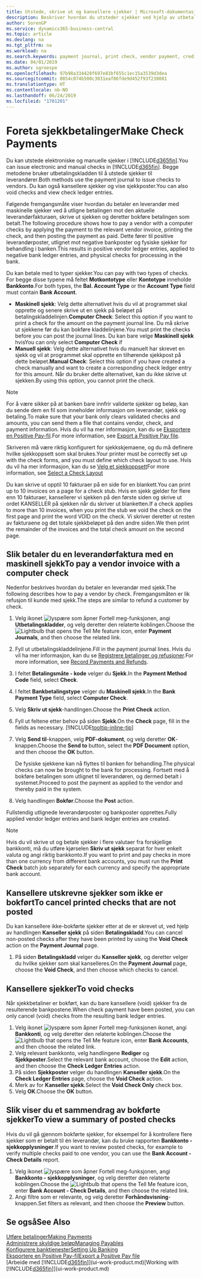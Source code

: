 ```yaml
---
title: Utstede, skrive ut og kansellere sjekker | Microsoft-dokumentasjon
description: Beskriver hvordan du utsteder sjekker ved hjelp av utbetalingskladden, skriver ut sjekker og kansellerer eller viser sjekkposter i Business Central.
author: SorenGP
ms.service: dynamics365-business-central
ms.topic: article
ms.devlang: na
ms.tgt_pltfrm: na
ms.workload: na
ms.search.keywords: payment journal, print check, vendor payment, creditor, debt, balance due, AP
ms.date: 04/01/2019
ms.author: sgroespe
ms.openlocfilehash: 97b98a334428f697e83bf655c1ec15a3539d3dea
ms.sourcegitcommit: 0854c074b500c3031eaf86fde9d452f93f238081
ms.translationtype: HT
ms.contentlocale: nb-NO
ms.lasthandoff: 06/24/2019
ms.locfileid: "1701201"
---
```

# <a name="make-check-payments"></a><span data-ttu-id="d6465-103">Foreta sjekkbetalinger</span><span class="sxs-lookup"><span data-stu-id="d6465-103">Make Check Payments</span></span>
<span data-ttu-id="d6465-104">Du kan utstede elektroniske og manuelle sjekker i [!INCLUDE[d365fin](includes/d365fin_md.md)].</span><span class="sxs-lookup"><span data-stu-id="d6465-104">You can issue electronic and manual checks in [!INCLUDE[d365fin](includes/d365fin_md.md)].</span></span> <span data-ttu-id="d6465-105">Begge metodene bruker utbetalingskladden til å utstede sjekker til leverandører.</span><span class="sxs-lookup"><span data-stu-id="d6465-105">Both methods use the payment journal to issue checks to vendors.</span></span> <span data-ttu-id="d6465-106">Du kan også kansellere sjekker og vise sjekkposter.</span><span class="sxs-lookup"><span data-stu-id="d6465-106">You can also void checks and view check ledger entries.</span></span>

<span data-ttu-id="d6465-107">Følgende fremgangsmåte viser hvordan du betaler en leverandør med maskinelle sjekker ved å utligne betalingen mot den aktuelle leverandørfakturaen, skrive ut sjekken og deretter bokføre betalingen som betalt.</span><span class="sxs-lookup"><span data-stu-id="d6465-107">The following procedure shows how to pay a vendor with a computer checks by applying the payment to the relevant vendor invoice, printing the check, and then posting the payment as paid.</span></span> <span data-ttu-id="d6465-108">Dette fører til positive leverandørposter, utlignet mot negative bankposter og fysiske sjekker for behandling i banken.</span><span class="sxs-lookup"><span data-stu-id="d6465-108">This results in positive vendor ledger entries, applied to negative bank ledger entries, and physical checks for processing in the bank.</span></span>

<span data-ttu-id="d6465-109">Du kan betale med to typer sjekker.</span><span class="sxs-lookup"><span data-stu-id="d6465-109">You can pay with two types of checks.</span></span> <span data-ttu-id="d6465-110">For begge disse typene må feltet **Motkontotype** eller **Kontotype** inneholde **Bankkonto**.</span><span class="sxs-lookup"><span data-stu-id="d6465-110">For both types, the **Bal. Account Type** or the **Account Type** field must contain **Bank Account**.</span></span>

- <span data-ttu-id="d6465-111">**Maskinell sjekk**: Velg dette alternativet hvis du vil at programmet skal opprette og senere skrive ut en sjekk på beløpet på betalingskladdelinjen.</span><span class="sxs-lookup"><span data-stu-id="d6465-111">**Computer Check**: Select this option if you want to print a check for the amount on the payment journal line.</span></span> <span data-ttu-id="d6465-112">Du må skrive ut sjekkene før du kan bokføre kladdelinjene.</span><span class="sxs-lookup"><span data-stu-id="d6465-112">You must print the checks before you can post the journal lines.</span></span> <span data-ttu-id="d6465-113">Du kan bare velge **Maskinell sjekk** hvis</span><span class="sxs-lookup"><span data-stu-id="d6465-113">You can only select **Computer Check** if</span></span>
- <span data-ttu-id="d6465-114">**Manuell sjekk**: Velg dette alternativet hvis du manuelt har skrevet en sjekk og vil at programmet skal opprette en tilhørende sjekkpost på dette beløpet.</span><span class="sxs-lookup"><span data-stu-id="d6465-114">**Manual Check**: Select this option if you have created a check manually and want to create a corresponding check ledger entry for this amount.</span></span> <span data-ttu-id="d6465-115">Når du bruker dette alternativet, kan du ikke skrive ut sjekken.</span><span class="sxs-lookup"><span data-stu-id="d6465-115">By using this option, you cannot print the check.</span></span>

> [!NOTE]  
> <span data-ttu-id="d6465-116">For å være sikker på at banken bare innfrir validerte sjekker og beløp, kan du sende dem en fil som inneholder informasjon om leverandør, sjekk og betaling.</span><span class="sxs-lookup"><span data-stu-id="d6465-116">To make sure that your bank only clears validated checks and amounts, you can send them a file that contains vendor, check, and payment information.</span></span> <span data-ttu-id="d6465-117">Hvis du vil ha mer informasjon, kan du se [Eksportere en Positive Pay-fil](finance-how-positive-pay.md).</span><span class="sxs-lookup"><span data-stu-id="d6465-117">For more information, see [Export a Positive Pay file](finance-how-positive-pay.md).</span></span>

<span data-ttu-id="d6465-118">Skriveren må være riktig konfigurert for sjekkskjemaene, og du må definere hvilke sjekkoppsett som skal brukes.</span><span class="sxs-lookup"><span data-stu-id="d6465-118">Your printer must be correctly set up with the check forms, and you must define which check layout to use.</span></span> <span data-ttu-id="d6465-119">Hvis du vil ha mer informasjon, kan du se [Velg et sjekkoppsett](finance-how-define-check-layouts.md)</span><span class="sxs-lookup"><span data-stu-id="d6465-119">For more information, see [Select a Check Layout](finance-how-define-check-layouts.md)</span></span>

<span data-ttu-id="d6465-120">Du kan skrive ut opptil 10 fakturaer på en side for en blankett.</span><span class="sxs-lookup"><span data-stu-id="d6465-120">You can print up to 10 invoices on a page for a check stub.</span></span> <span data-ttu-id="d6465-121">Hvis en sjekk gjelder for flere enn 10 fakturaer, kansellerer vi sjekken på den første siden og skrive ut ordet KANSELLER på sjekken når du skriver ut blanketten.</span><span class="sxs-lookup"><span data-stu-id="d6465-121">If a check applies to more than 10 invoices, when you print the stub we void the check on the first page and print the word VOID on the check.</span></span> <span data-ttu-id="d6465-122">Vi skriver deretter ut resten av fakturaene og det totale sjekkbeløpet på den andre siden.</span><span class="sxs-lookup"><span data-stu-id="d6465-122">We then print the remainder of the invoices and the total check amount on the second page.</span></span>

## <a name="to-pay-a-vendor-invoice-with-a-computer-check"></a><span data-ttu-id="d6465-123">Slik betaler du en leverandørfaktura med en maskinell sjekk</span><span class="sxs-lookup"><span data-stu-id="d6465-123">To pay a vendor invoice with a computer check</span></span>
<span data-ttu-id="d6465-124">Nedenfor beskrives hvordan du betaler en leverandør med sjekk.</span><span class="sxs-lookup"><span data-stu-id="d6465-124">The following describes how to pay a vendor by check.</span></span> <span data-ttu-id="d6465-125">Fremgangsmåten er lik refusjon til kunde med sjekk.</span><span class="sxs-lookup"><span data-stu-id="d6465-125">The steps are similar to refund a customer by check.</span></span>

1. <span data-ttu-id="d6465-126">Velg ikonet ![lyspære som åpner Fortell meg-funksjonen](media/ui-search/search_small.png "Fortell hva du vil gjøre"), angi **Utbetalingskladder**, og velg deretter den relaterte koblingen.</span><span class="sxs-lookup"><span data-stu-id="d6465-126">Choose the ![Lightbulb that opens the Tell Me feature](media/ui-search/search_small.png "Tell me what you want to do") icon, enter **Payment Journals**, and then choose the related link.</span></span>
2. <span data-ttu-id="d6465-127">Fyll ut utbetalingskladdelinjene.</span><span class="sxs-lookup"><span data-stu-id="d6465-127">Fill in the payment journal lines.</span></span> <span data-ttu-id="d6465-128">Hvis du vil ha mer informasjon, kan du se [Registrere betalinger og refusjoner](payables-how-post-payments-refunds.md).</span><span class="sxs-lookup"><span data-stu-id="d6465-128">For more information, see [Record Payments and Refunds](payables-how-post-payments-refunds.md).</span></span>
3. <span data-ttu-id="d6465-129">I feltet **Betalingsmåte - kode** velger du **Sjekk**.</span><span class="sxs-lookup"><span data-stu-id="d6465-129">In the **Payment Method Code** field, select **Check**.</span></span>
4. <span data-ttu-id="d6465-130">I feltet **Bankbetalingstype** velger du **Maskinell sjekk**.</span><span class="sxs-lookup"><span data-stu-id="d6465-130">In the **Bank Payment Type** field, select **Computer Check**.</span></span>
5. <span data-ttu-id="d6465-131">Velg **Skriv ut sjekk**-handlingen.</span><span class="sxs-lookup"><span data-stu-id="d6465-131">Choose the **Print Check** action.</span></span>
6. <span data-ttu-id="d6465-132">Fyll ut feltene etter behov på siden **Sjekk**.</span><span class="sxs-lookup"><span data-stu-id="d6465-132">On the **Check** page, fill in the fields as necessary.</span></span> [!INCLUDE[tooltip-inline-tip](includes/tooltip-inline-tip_md.md)]
7. <span data-ttu-id="d6465-133">Velg **Send til**-knappen, velg **PDF-dokument**, og velg deretter **OK**-knappen.</span><span class="sxs-lookup"><span data-stu-id="d6465-133">Choose the **Send to** button, select the **PDF Document** option, and then choose the **OK** button.</span></span>

    <span data-ttu-id="d6465-134">De fysiske sjekkene kan nå flyttes til banken for behandling.</span><span class="sxs-lookup"><span data-stu-id="d6465-134">The physical checks can now be brought to the bank for processing.</span></span> <span data-ttu-id="d6465-135">Fortsett med å bokføre betalingen som utlignet til leverandøren, og dermed betalt i systemet.</span><span class="sxs-lookup"><span data-stu-id="d6465-135">Proceed to post the payment as applied to the vendor and thereby paid in the system.</span></span>
8. <span data-ttu-id="d6465-136">Velg handlingen **Bokfør**.</span><span class="sxs-lookup"><span data-stu-id="d6465-136">Choose the **Post** action.</span></span>

<span data-ttu-id="d6465-137">Fullstendig utlignede leverandørposter og bankposter opprettes.</span><span class="sxs-lookup"><span data-stu-id="d6465-137">Fully applied vendor ledger entries and bank ledger entries are created.</span></span>

> [!NOTE]  
> <span data-ttu-id="d6465-138">Hvis du vil skrive ut og betale sjekker i flere valutaer fra forskjellige bankkonti, må du utføre kjørselen **Skriv ut sjekk** separat for hver enkelt valuta og angi riktig bankkonto.</span><span class="sxs-lookup"><span data-stu-id="d6465-138">If you want to print and pay checks in more than one currency from different bank accounts, you must run the **Print Check** batch job separately for each currency and specify the appropriate bank account.</span></span>

## <a name="to-cancel-printed-checks-that-are-not-posted"></a><span data-ttu-id="d6465-139">Kansellere utskrevne sjekker som ikke er bokført</span><span class="sxs-lookup"><span data-stu-id="d6465-139">To cancel printed checks that are not posted</span></span>
<span data-ttu-id="d6465-140">Du kan kansellere ikke-bokførte sjekker etter at de er skrevet ut, ved hjelp av handlingen **Kanseller sjekk** på siden **Betalingskladd**.</span><span class="sxs-lookup"><span data-stu-id="d6465-140">You can cancel non-posted checks after they have been printed by using the **Void Check** action on the **Payment Journal** page.</span></span>

1. <span data-ttu-id="d6465-141">På siden **Betalingskladd** velger du **Kanseller sjekk**, og deretter velger du hvilke sjekker som skal kanselleres.</span><span class="sxs-lookup"><span data-stu-id="d6465-141">On the **Payment Journal** page, choose the **Void Check**, and then choose which checks to cancel.</span></span>

## <a name="to-void-checks"></a><span data-ttu-id="d6465-142">Kansellere sjekker</span><span class="sxs-lookup"><span data-stu-id="d6465-142">To void checks</span></span>
<span data-ttu-id="d6465-143">Når sjekkbetaliner er bokført, kan du bare kansellere (void) sjekker fra de resulterende bankpostene.</span><span class="sxs-lookup"><span data-stu-id="d6465-143">When check payment have been posted, you can only cancel (void) checks from the resulting bank ledger entries.</span></span>

1. <span data-ttu-id="d6465-144">Velg ikonet ![lyspære som åpner Fortell meg-funksjonen](media/ui-search/search_small.png "Fortell hva du vil gjøre") ikonet, angi **Bankkonti**, og velg deretter den relaterte koblingen.</span><span class="sxs-lookup"><span data-stu-id="d6465-144">Choose the ![Lightbulb that opens the Tell Me feature](media/ui-search/search_small.png "Tell me what you want to do") icon, enter **Bank Accounts**, and then choose the related link.</span></span>
2. <span data-ttu-id="d6465-145">Velg relevant bankkonto, velg handlingene **Rediger** og **Sjekkposter**.</span><span class="sxs-lookup"><span data-stu-id="d6465-145">Select the relevant bank account, choose the **Edit** action, and then choose the **Check Ledger Entries** action.</span></span>
3. <span data-ttu-id="d6465-146">På siden **Sjekkposter** velger du handlingen **Kanseller sjekk**.</span><span class="sxs-lookup"><span data-stu-id="d6465-146">On the **Check Ledger Entries** page, choose the **Void Check** action.</span></span>
4. <span data-ttu-id="d6465-147">Merk av for **Kanseller sjekk**.</span><span class="sxs-lookup"><span data-stu-id="d6465-147">Select the **Void Check Only** check box.</span></span>
5. <span data-ttu-id="d6465-148">Velg **OK**.</span><span class="sxs-lookup"><span data-stu-id="d6465-148">Choose the **OK** button.</span></span>

## <a name="to-view-a-summary-of-posted-checks"></a><span data-ttu-id="d6465-149">Slik viser du et sammendrag av bokførte sjekker</span><span class="sxs-lookup"><span data-stu-id="d6465-149">To view a summary of posted checks</span></span>
<span data-ttu-id="d6465-150">Hvis du vil gå gjennom bokførte sjekker, for eksempel for å kontrollere flere sjekker som er betalt til én leverandør, kan du bruke rapporten **Bankkonto - sjekkopplysninger**.</span><span class="sxs-lookup"><span data-stu-id="d6465-150">If you want to review posted checks, for example to verify multiple checks paid to one vendor, you can use the **Bank Account - Check Details** report.</span></span>
1. <span data-ttu-id="d6465-151">Velg ikonet ![lyspære som åpner Fortell meg-funksjonen](media/ui-search/search_small.png "Fortell hva du vil gjøre"), angi **Bankkonto - sjekkopplysninger**, og velg deretter den relaterte koblingen.</span><span class="sxs-lookup"><span data-stu-id="d6465-151">Choose the ![Lightbulb that opens the Tell Me feature](media/ui-search/search_small.png "Tell me what you want to do") icon, enter **Bank Account - Check Details**, and then choose the related link.</span></span>
2. <span data-ttu-id="d6465-152">Angi filtre som er relevante, og velg deretter **Forhåndsvisning**-knappen.</span><span class="sxs-lookup"><span data-stu-id="d6465-152">Set filters as relevant, and then choose the **Preview** button.</span></span>

## <a name="see-also"></a><span data-ttu-id="d6465-153">Se også</span><span class="sxs-lookup"><span data-stu-id="d6465-153">See Also</span></span>
[<span data-ttu-id="d6465-154">Utføre betalinger</span><span class="sxs-lookup"><span data-stu-id="d6465-154">Making Payments</span></span>](payables-make-payments.md)  
[<span data-ttu-id="d6465-155">Administrere skyldige beløp</span><span class="sxs-lookup"><span data-stu-id="d6465-155">Managing Payables</span></span>](payables-manage-payables.md)  
[<span data-ttu-id="d6465-156">Konfigurere banktjenester</span><span class="sxs-lookup"><span data-stu-id="d6465-156">Setting Up Banking</span></span>](bank-setup-banking.md)  
[<span data-ttu-id="d6465-157">Eksportere en Positive Pay-fil</span><span class="sxs-lookup"><span data-stu-id="d6465-157">Export a Positive Pay file</span></span>](finance-how-positive-pay.md)  
<span data-ttu-id="d6465-158">[Arbeide med [!INCLUDE[d365fin](includes/d365fin_md.md)]](ui-work-product.md)</span><span class="sxs-lookup"><span data-stu-id="d6465-158">[Working with [!INCLUDE[d365fin](includes/d365fin_md.md)]](ui-work-product.md)</span></span>  
